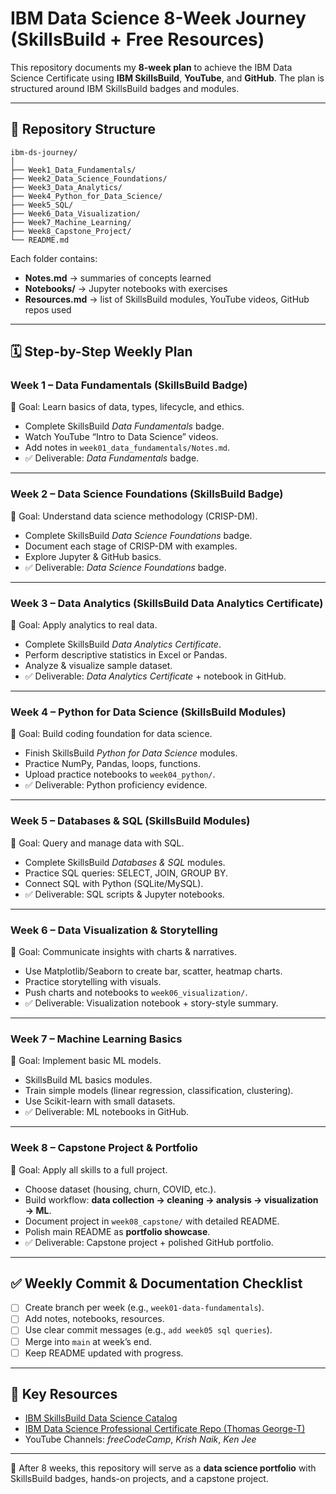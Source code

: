 # IBM Data Science 8-Week Journey (SkillsBuild + Free Resources)

This repository documents my **8-week plan** to achieve the IBM Data Science Certificate using **IBM SkillsBuild**, **YouTube**, and **GitHub**. The plan is structured around IBM SkillsBuild badges and modules.

---

## 📂 Repository Structure
```
ibm-ds-journey/
│
├── Week1_Data_Fundamentals/
├── Week2_Data_Science_Foundations/
├── Week3_Data_Analytics/
├── Week4_Python_for_Data_Science/
├── Week5_SQL/
├── Week6_Data_Visualization/
├── Week7_Machine_Learning/
├── Week8_Capstone_Project/
└── README.md
```

Each folder contains:
- **Notes.md** → summaries of concepts learned
- **Notebooks/** → Jupyter notebooks with exercises
- **Resources.md** → list of SkillsBuild modules, YouTube videos, GitHub repos used

---

## 🗓️ Step-by-Step Weekly Plan

### Week 1 – Data Fundamentals (SkillsBuild Badge)
🎯 Goal: Learn basics of data, types, lifecycle, and ethics.  
- Complete SkillsBuild *Data Fundamentals* badge.  
- Watch YouTube “Intro to Data Science” videos.  
- Add notes in `week01_data_fundamentals/Notes.md`.  
- ✅ Deliverable: *Data Fundamentals* badge.

---

### Week 2 – Data Science Foundations (SkillsBuild Badge)
🎯 Goal: Understand data science methodology (CRISP-DM).  
- Complete SkillsBuild *Data Science Foundations* badge.  
- Document each stage of CRISP-DM with examples.  
- Explore Jupyter & GitHub basics.  
- ✅ Deliverable: *Data Science Foundations* badge.

---

### Week 3 – Data Analytics (SkillsBuild Data Analytics Certificate)
🎯 Goal: Apply analytics to real data.  
- Complete SkillsBuild *Data Analytics Certificate*.  
- Perform descriptive statistics in Excel or Pandas.  
- Analyze & visualize sample dataset.  
- ✅ Deliverable: *Data Analytics Certificate* + notebook in GitHub.

---

### Week 4 – Python for Data Science (SkillsBuild Modules)
🎯 Goal: Build coding foundation for data science.  
- Finish SkillsBuild *Python for Data Science* modules.  
- Practice NumPy, Pandas, loops, functions.  
- Upload practice notebooks to `week04_python/`.  
- ✅ Deliverable: Python proficiency evidence.

---

### Week 5 – Databases & SQL (SkillsBuild Modules)
🎯 Goal: Query and manage data with SQL.  
- Complete SkillsBuild *Databases & SQL* modules.  
- Practice SQL queries: SELECT, JOIN, GROUP BY.  
- Connect SQL with Python (SQLite/MySQL).  
- ✅ Deliverable: SQL scripts & Jupyter notebooks.

---

### Week 6 – Data Visualization & Storytelling
🎯 Goal: Communicate insights with charts & narratives.  
- Use Matplotlib/Seaborn to create bar, scatter, heatmap charts.  
- Practice storytelling with visuals.  
- Push charts and notebooks to `week06_visualization/`.  
- ✅ Deliverable: Visualization notebook + story-style summary.

---

### Week 7 – Machine Learning Basics
🎯 Goal: Implement basic ML models.  
- SkillsBuild ML basics modules.  
- Train simple models (linear regression, classification, clustering).  
- Use Scikit-learn with small datasets.  
- ✅ Deliverable: ML notebooks in GitHub.

---

### Week 8 – Capstone Project & Portfolio
🎯 Goal: Apply all skills to a full project.  
- Choose dataset (housing, churn, COVID, etc.).  
- Build workflow: **data collection → cleaning → analysis → visualization → ML**.  
- Document project in `week08_capstone/` with detailed README.  
- Polish main README as **portfolio showcase**.  
- ✅ Deliverable: Capstone project + polished GitHub portfolio.

---

## ✅ Weekly Commit & Documentation Checklist
- [ ] Create branch per week (e.g., `week01-data-fundamentals`).
- [ ] Add notes, notebooks, resources.
- [ ] Use clear commit messages (e.g., `add week05 sql queries`).
- [ ] Merge into `main` at week’s end.
- [ ] Keep README updated with progress.

---

## 🔗 Key Resources
- [IBM SkillsBuild Data Science Catalog](https://skillsbuild.org/students/course-catalog/data-science)
- [IBM Data Science Professional Certificate Repo (Thomas George-T)](https://github.com/Thomas-George-T/IBM-Data-Science-Professional-Certification)
- YouTube Channels: *freeCodeCamp*, *Krish Naik*, *Ken Jee*

---

🚀 After 8 weeks, this repository will serve as a **data science portfolio** with SkillsBuild badges, hands-on projects, and a capstone project.
